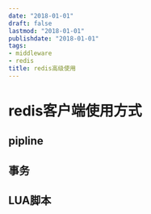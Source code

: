 ```yaml
---
date: "2018-01-01"
draft: false
lastmod: "2018-01-01"
publishdate: "2018-01-01"
tags:
- middleware
- redis
title: redis高级使用
---
```


# redis客户端使用方式


## pipline

## 事务

## LUA脚本
